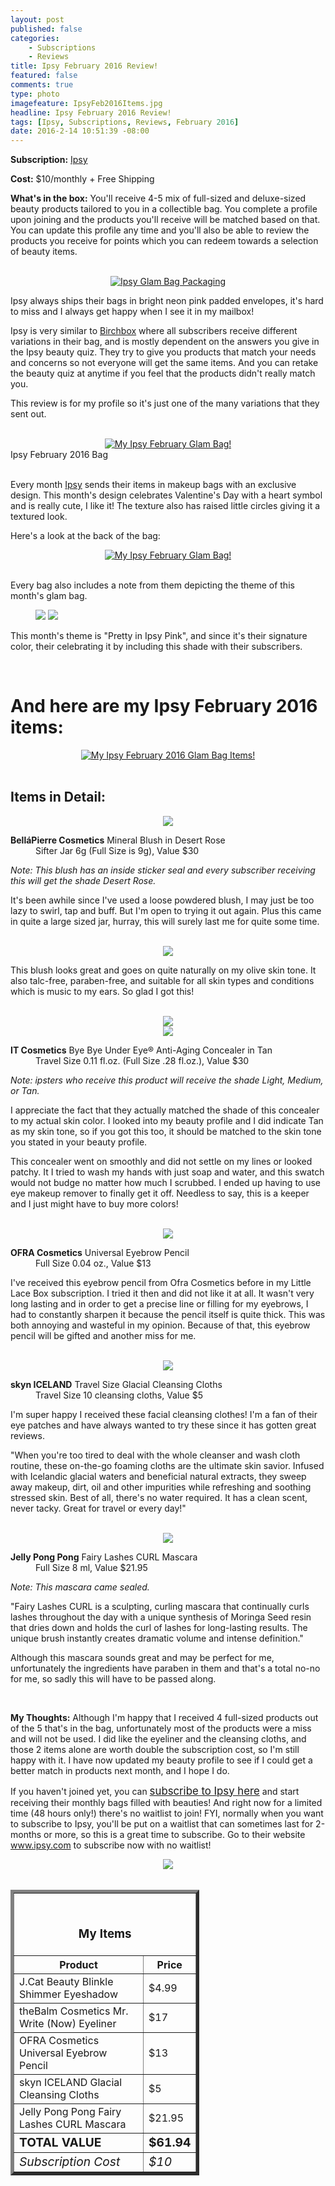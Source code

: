 ```yaml
---
layout: post
published: false
categories: 
    - Subscriptions
    - Reviews
title: Ipsy February 2016 Review!
featured: false
comments: true
type: photo
imagefeature: IpsyFeb2016Items.jpg
headline: Ipsy February 2016 Review!
tags: [Ipsy, Subscriptions, Reviews, February 2016]
date: 2016-2-14 10:51:39 -08:00
---
```


<p></p>
<p><b>Subscription:</b> <a href="https://www.ipsy.com/new?refer=uns8d" target="_blank">Ipsy</a></p>
<p><b>Cost:</b> $10/monthly + Free Shipping</p>
<p><b>What's in the box:</b> You'll receive 4-5 mix of full-sized and deluxe-sized beauty products tailored to you in a collectible bag. You complete a profile upon joining and the products you'll receive will be matched based on that. You can update this profile any time and you'll also be able to review the products you receive for points which you can redeem towards a selection of beauty items.</p>
<br>

<center><a href="https://www.ipsy.com/new?refer=uns8d" target="_blank">
<img src="/images/IpsyFeb2016Package.jpg" border="0" style="border:none;max-width:100%;" alt="Ipsy Glam Bag Packaging" />
</a></center>
<p>Ipsy always ships their bags in bright neon pink padded envelopes, it's hard to miss and I always get happy when I see it in my mailbox!</p>

<p>Ipsy is very similar to <a href="https://www.birchbox.com/invite/whatsupmailbox" target="_blank">Birchbox</a> where all subscribers receive different variations in their bag, and is mostly dependent on the answers you give in the Ipsy beauty quiz. They try to give you products that match your needs and concerns so not everyone will get the same items. And you can retake the beauty quiz at anytime if you feel that the products didn't really match you.</p>

<p>This review is for my profile so it's just one of the many variations that they sent out.</p>

<br>

<center><a href="https://www.ipsy.com/new?refer=uns8d" target="_blank">
<img src="/images/IpsyFeb2016Bag.jpg" border="0" style="border:none;max-width:100%;" alt="My Ipsy February Glam Bag!" />
</a></center>
<figcaption>Ipsy February 2016 Bag</figcaption>

<br>

<p>Every month <a href="https://www.ipsy.com/new?refer=uns8d" target="_blank">Ipsy</a> sends their items in makeup bags with an exclusive design. This month's design celebrates Valentine's Day with a heart symbol and is really cute, I like it! The texture also has raised little circles giving it a textured look.</p>

<p>Here's a look at the back of the bag:</p>
<center><a href="https://www.ipsy.com/new?refer=uns8d" target="_blank">
<img src="/images/IpsyFeb2016Bag2.jpg" border="0" style="border:none;max-width:100%;" alt="My Ipsy February Glam Bag!" />
</a></center>

<br>

<p>Every bag also includes a note from them depicting the theme of this month's glam bag.<p>

<figure class="half">
      <img src='/images/IpsyFeb2016Info.jpg'>
      <img src='/images/IpsyFeb2016Info2.jpg'>
</figure>

<p>This month's theme is "Pretty in Ipsy Pink", and since it's their signature color, their celebrating it by including this shade with their subscribers.</p>
<br>

# And here are my Ipsy February 2016 items:</H4>
<center><a href="https://www.ipsy.com/new?refer=uns8d" target="_blank">
<img src="/images/IpsyFeb2016Items.jpg" border="0" style="border:none;max-width:100%;" alt="My Ipsy February 2016 Glam Bag Items!" />
</a></center>
<br>

## Items in Detail:</H4>

<center><a href="https://www.ipsy.com/new?refer=uns8d" target="_blank">
<img src="/images/IpsyFeb2016BellaPierreCosmeticsMineralBlushDesertRose.jpg" border="0" style="border:none;max-width:100%;" />
</a></center>
<DL>
<DT><b>BelláPierre Cosmetics</b> Mineral Blush in Desert Rose</DT>
<DD>Sifter Jar 6g (Full Size is 9g), Value $30</DD>
</DL>

<p><i>Note: This blush has an inside sticker seal and every subscriber receiving this will get the shade Desert Rose.</i></p>

<p>It's been awhile since I've used a loose powdered blush, I may just be too lazy to swirl, tap and buff. But I'm open to trying it out again. Plus this came in quite a large sized jar, hurray, this will surely last me for quite some time.</p>

<br>

<center><a href="https://www.ipsy.com/new?refer=uns8d" target="_blank">
<img src="/images/IpsyFeb2016BellaPierreCosmeticsMineralBlushDesertRose.jpg" border="0" style="border:none;max-width:100%;" />
</a></center>

<p>This blush looks great and goes on quite naturally on my olive skin tone. It also talc-free, paraben-free, and suitable for all skin types and conditions which is music to my ears. So glad I got this!</p>

<br>

<center><a href="https://www.ipsy.com/new?refer=uns8d" target="_blank">
<img src="/images/IpsyFeb2016ITCosmeticsByeByeUnderEyeAntiAgingConcealer.jpg" border="0" style="border:none;max-width:100%;" />
</a></center>

<center><a href="https://www.ipsy.com/new?refer=uns8d" target="_blank">
<img src="/images/IpsyFeb2016ITCosmeticsByeByeUnderEyeAntiAgingConcealer2.jpg" border="0" style="border:none;max-width:100%;" />
</a></center>

<DL>
<DT><b>IT Cosmetics</b> Bye Bye Under Eye® Anti-Aging Concealer in Tan</DT>
<DD>Travel Size 0.11 fl.oz. (Full Size .28 fl.oz.), Value $30</DD>
</DL>

<p><i>Note: ipsters who receive this product will receive the shade Light, Medium, or Tan.</i></p>

<p>I appreciate the fact that they actually matched the shade of this concealer to my actual skin color. I looked into my beauty profile and I did indicate Tan as my skin tone, so if you got this too, it should be matched to the skin tone you stated in your beauty profile.</p>

<p>This concealer went on smoothly and did not settle on my lines or looked patchy. It I tried to wash my hands with just soap and water, and this swatch would not budge no matter how much I scrubbed. I ended up having to use eye makeup remover to finally get it off. Needless to say, this is a keeper and I just might have to buy more colors!</p>

<br>

<center><a href="https://www.ipsy.com/new?refer=uns8d" target="_blank">
<img src="/images/IpsyJan2016OfraEyebrowPencil.jpg" border="0" style="border:none;max-width:100%;" />
</a></center>
<DL>
<DT><b>OFRA Cosmetics</b> Universal Eyebrow Pencil</DT>
<DD>Full Size 0.04 oz., Value $13</DD>
</DL>

<p>I've received this eyebrow pencil from Ofra Cosmetics before in my Little Lace Box subscription. I tried it then and did not like it at all. It wasn't very long lasting and in order to get a precise line or filling for my eyebrows, I had to constantly sharpen it because the pencil itself is quite thick. This was both annoying and wasteful in my opinion. Because of that, this eyebrow pencil will be gifted and another miss for me.</p>

<br>

<center><a href="https://www.ipsy.com/new?refer=uns8d" target="_blank">
<img src="/images/IpsyJan2016SkynGlacialCleansingCloths.jpg" border="0" style="border:none;max-width:100%;" />
</a></center>

<DL>
<DT><b>skyn ICELAND</b> Travel Size Glacial Cleansing Cloths</DT>
<DD>Travel Size 10 cleansing cloths, Value $5</DD>
</DL>

<p>I'm super happy I received these facial cleansing clothes! I'm a fan of their eye patches and have always wanted to try these since it has gotten great reviews.</p>

<p>"When you're too tired to deal with the whole cleanser and wash cloth routine, these on-the-go foaming cloths are the ultimate skin savior. Infused with Icelandic glacial waters and beneficial natural extracts, they sweep away makeup, dirt, oil and other impurities while refreshing and soothing stressed skin. Best of all, there's no water required. It has a clean scent, never tacky. Great for travel or every day!"</p>

<br>

<center><a href="https://www.ipsy.com/new?refer=uns8d" target="_blank">
<img src="/images/IpsyJan2016JellyPongPongFairyLashesCurlMascara.jpg" border="0" style="border:none;max-width:100%;" />
</a></center>

<DL>
<DT><b>Jelly Pong Pong</b> Fairy Lashes CURL Mascara</DT>
<DD>Full Size 8 ml, Value $21.95</DD>
</DL>

<p><i>Note: This mascara came sealed.</i></p>

<p>"Fairy Lashes CURL is a sculpting, curling mascara that continually curls lashes throughout the day with a unique synthesis of Moringa Seed resin that dries down and holds the curl of lashes for long-lasting results. The unique brush instantly creates dramatic volume and intense definition."</p>

<p>Although this mascara sounds great and may be perfect for me, unfortunately the ingredients have paraben in them and that's a total no-no for me, so sadly this will have to be passed along.</p>

<br>

<p><i class="icon-exclamation-sign"></i><b> My Thoughts:</b> Although I'm happy that I received 4 full-sized products out of the 5 that's in the bag, unfortunately most of the products were a miss and will not be used. I did like the eyeliner and the cleansing cloths, and those 2 items alone are worth double the subscription cost, so I'm still happy with it. I have now updated my beauty profile to see if I could get a better match in products next month, and I hope I do.</p>

<p>If you haven't joined yet, you can <a href="https://www.ipsy.com/new?refer=uns8d" target="_blank"><big>subscribe to Ipsy here</big></a> and start receiving their monthly bags filled with beauties! And right now for a limited time (48 hours only!) there's no waitlist to join! FYI, normally when you want to subscribe to Ipsy, you'll be put on a waitlist that can sometimes last for 2-months or more, so this is a great time to subscribe. Go to their website <a href="https://www.ipsy.com/new?refer=uns8d" target="_blank">www.ipsy.com</a> to subscribe now with no waitlist!</p>

<center><a href="https://www.ipsy.com/new?refer=uns8d" target="_blank">
<img src="/images/IpsyJan2016NoWaitlist.png" border="0" style="border:none;max-width:100%;" />
</a></center>

<br>

<TABLE  BORDER="5" style="width:60%">
   <TR>
      <TH COLSPAN="2">
         <H3><BR><center>My Items</center></H3>
      </TH>
   </TR>
      <TH>Product</TH>
      <TH>Price</TH>
  <TR>
      <TD>J.Cat Beauty Blinkle Shimmer Eyeshadow</TD>
      <TD>$4.99</TD>
   </TR>
   <TR>
      <TD>theBalm Cosmetics Mr. Write (Now) Eyeliner</TD>
      <TD>$17</TD>
   </TR>
    <TR>
      <TD>OFRA Cosmetics Universal Eyebrow Pencil</TD>
      <TD>$13</TD>
   </TR>
    <TR>
      <TD>skyn ICELAND Glacial Cleansing Cloths</TD>
      <TD>$5</TD>
   </TR>
    <TR>
      <TD>Jelly Pong Pong Fairy Lashes CURL Mascara</TD>
      <TD>$21.95</TD>
   </TR>
   <TR>
      <TD><b><big>TOTAL VALUE</big></b></TD>
      <TD><b><big>$61.94</big></b></TD>
   </TR>
   <TR>
      <TD><i><big>Subscription Cost</big></i></TD>
      <TD><i><big>$10</big></i></TD>
   </TR>
</TABLE>

